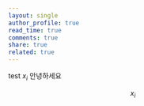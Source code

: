 ```yaml
---
layout: single
author_profile: true
read_time: true
comments: true
share: true
related: true
---
```


test 
$x_i$
안녕하세요

$$x_i$$

